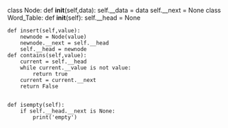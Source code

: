 class Node:
    def __init__(self,data):
        self.__data = data
        self.__next = None
class Word_Table:
    def __init__(self):
        self.__head = None

    def insert(self,value):
        newnode = Node(value)
        newnode.__next = self.__head
        self.__head = newnode
    def contains(self,value):
        current = self.__head
        while current.__value is not value:
            return true
        current = current.__next
        return False
                
            
    def isempty(self):
        if self.__head.__next is None:
            print('empty')

